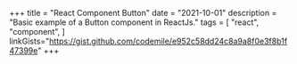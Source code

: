 +++
title = "React Component Button"
date = "2021-10-01"
description = "Basic example of a Button component in ReactJs."
tags = [
    "react",
    "component",
]
linkGists="https://gist.github.com/codemile/e952c58dd24c8a9a8f0e3f8b1f47399e"
+++
